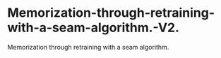 # Memorization-through-retraining-with-a-seam-algorithm.-V2.
Memorization through retraining with a seam algorithm.
